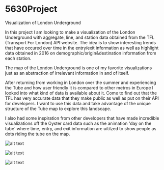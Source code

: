 # 5630Project
Visualization of London Underground


In this project I am looking to make a visualization of the London Underground with aggregate, line, and station data obtained from the TFL (Transport For London) API website. The idea is to show interesting trends that have occured over time in the entry/exit information as well as highlight data obtained in 2016 on demographic/origin&destination information from each station. 

The map of the London Underground is one of my favorite visualizations just as an abstraction of irrelevant information in and of itself.

After returning from working in London over the summer and experiencing the Tube and how user friendly it is compared to other metros in Europe I looked into what kind of data is available about it. Come to find out that the TFL has very accurate data that they make public as well as put on their API for developers. I want to use this data and take advantage of the unique structure of the Tube map to explore this landscape. 

I also had some inspiration from other developers that have made incredible visualizations off the Oyster card data such as the animation 'day on the tube' where time, entry, and exit information are uitilzed to show people as dots riding the tube on the map. 

![alt text](https://goo.gl/images/USycuf)


![alt text](https://goo.gl/images/Xnp5A9)



![alt text](https://goo.gl/images/wJY893)



